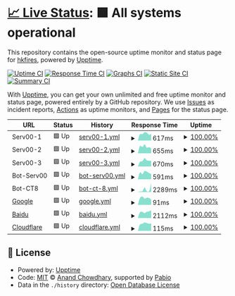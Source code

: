 # [📈 Live Status](https://hkfires.github.io/WebStatusMonitor): <!--live status--> **🟩 All systems operational**

This repository contains the open-source uptime monitor and status page for [hkfires](https://hkfires.github.io/WebStatusMonitor), powered by [Upptime](https://github.com/upptime/upptime).

[![Uptime CI](https://github.com/hkfires/upptime/workflows/Uptime%20CI/badge.svg)](https://github.com/hkfires/upptime/actions?query=workflow%3A%22Uptime+CI%22)
[![Response Time CI](https://github.com/hkfires/upptime/workflows/Response%20Time%20CI/badge.svg)](https://github.com/hkfires/upptime/actions?query=workflow%3A%22Response+Time+CI%22)
[![Graphs CI](https://github.com/hkfires/upptime/workflows/Graphs%20CI/badge.svg)](https://github.com/hkfires/upptime/actions?query=workflow%3A%22Graphs+CI%22)
[![Static Site CI](https://github.com/hkfires/upptime/workflows/Static%20Site%20CI/badge.svg)](https://github.com/hkfires/upptime/actions?query=workflow%3A%22Static+Site+CI%22)
[![Summary CI](https://github.com/hkfires/upptime/workflows/Summary%20CI/badge.svg)](https://github.com/hkfires/upptime/actions?query=workflow%3A%22Summary+CI%22)

With [Upptime](https://upptime.js.org), you can get your own unlimited and free uptime monitor and status page, powered entirely by a GitHub repository. We use [Issues](https://github.com/hkfires/upptime/issues) as incident reports, [Actions](https://github.com/hkfires/upptime/actions) as uptime monitors, and [Pages](https://hkfires.github.io/WebStatusMonitor) for the status page.

<!--start: status pages-->
<!-- This summary is generated by Upptime (https://github.com/upptime/upptime) -->
<!-- Do not edit this manually, your changes will be overwritten -->
<!-- prettier-ignore -->
| URL | Status | History | Response Time | Uptime |
| --- | ------ | ------- | ------------- | ------ |
| <img alt="" src="https://icons.duckduckgo.com/ip3/null.ico" height="13"> Serv00-1 | 🟩 Up | [serv00-1.yml](https://github.com/hkfires/Web-Status-Monitor/commits/HEAD/history/serv00-1.yml) | <details><summary><img alt="Response time graph" src="./graphs/serv00-1/response-time-week.png" height="20"> 617ms</summary><br><a href="https://hkfires.github.io/Web-Status-Monitor/history/serv00-1"><img alt="Response time 617" src="https://img.shields.io/endpoint?url=https%3A%2F%2Fraw.githubusercontent.com%2Fhkfires%2FWeb-Status-Monitor%2FHEAD%2Fapi%2Fserv00-1%2Fresponse-time.json"></a><br><a href="https://hkfires.github.io/Web-Status-Monitor/history/serv00-1"><img alt="24-hour response time 617" src="https://img.shields.io/endpoint?url=https%3A%2F%2Fraw.githubusercontent.com%2Fhkfires%2FWeb-Status-Monitor%2FHEAD%2Fapi%2Fserv00-1%2Fresponse-time-day.json"></a><br><a href="https://hkfires.github.io/Web-Status-Monitor/history/serv00-1"><img alt="7-day response time 617" src="https://img.shields.io/endpoint?url=https%3A%2F%2Fraw.githubusercontent.com%2Fhkfires%2FWeb-Status-Monitor%2FHEAD%2Fapi%2Fserv00-1%2Fresponse-time-week.json"></a><br><a href="https://hkfires.github.io/Web-Status-Monitor/history/serv00-1"><img alt="30-day response time 617" src="https://img.shields.io/endpoint?url=https%3A%2F%2Fraw.githubusercontent.com%2Fhkfires%2FWeb-Status-Monitor%2FHEAD%2Fapi%2Fserv00-1%2Fresponse-time-month.json"></a><br><a href="https://hkfires.github.io/Web-Status-Monitor/history/serv00-1"><img alt="1-year response time 617" src="https://img.shields.io/endpoint?url=https%3A%2F%2Fraw.githubusercontent.com%2Fhkfires%2FWeb-Status-Monitor%2FHEAD%2Fapi%2Fserv00-1%2Fresponse-time-year.json"></a></details> | <details><summary><a href="https://hkfires.github.io/Web-Status-Monitor/history/serv00-1">100.00%</a></summary><a href="https://hkfires.github.io/Web-Status-Monitor/history/serv00-1"><img alt="All-time uptime 100.00%" src="https://img.shields.io/endpoint?url=https%3A%2F%2Fraw.githubusercontent.com%2Fhkfires%2FWeb-Status-Monitor%2FHEAD%2Fapi%2Fserv00-1%2Fuptime.json"></a><br><a href="https://hkfires.github.io/Web-Status-Monitor/history/serv00-1"><img alt="24-hour uptime 100.00%" src="https://img.shields.io/endpoint?url=https%3A%2F%2Fraw.githubusercontent.com%2Fhkfires%2FWeb-Status-Monitor%2FHEAD%2Fapi%2Fserv00-1%2Fuptime-day.json"></a><br><a href="https://hkfires.github.io/Web-Status-Monitor/history/serv00-1"><img alt="7-day uptime 100.00%" src="https://img.shields.io/endpoint?url=https%3A%2F%2Fraw.githubusercontent.com%2Fhkfires%2FWeb-Status-Monitor%2FHEAD%2Fapi%2Fserv00-1%2Fuptime-week.json"></a><br><a href="https://hkfires.github.io/Web-Status-Monitor/history/serv00-1"><img alt="30-day uptime 100.00%" src="https://img.shields.io/endpoint?url=https%3A%2F%2Fraw.githubusercontent.com%2Fhkfires%2FWeb-Status-Monitor%2FHEAD%2Fapi%2Fserv00-1%2Fuptime-month.json"></a><br><a href="https://hkfires.github.io/Web-Status-Monitor/history/serv00-1"><img alt="1-year uptime 100.00%" src="https://img.shields.io/endpoint?url=https%3A%2F%2Fraw.githubusercontent.com%2Fhkfires%2FWeb-Status-Monitor%2FHEAD%2Fapi%2Fserv00-1%2Fuptime-year.json"></a></details>
| <img alt="" src="https://icons.duckduckgo.com/ip3/null.ico" height="13"> Serv00-2 | 🟩 Up | [serv00-2.yml](https://github.com/hkfires/Web-Status-Monitor/commits/HEAD/history/serv00-2.yml) | <details><summary><img alt="Response time graph" src="./graphs/serv00-2/response-time-week.png" height="20"> 655ms</summary><br><a href="https://hkfires.github.io/Web-Status-Monitor/history/serv00-2"><img alt="Response time 655" src="https://img.shields.io/endpoint?url=https%3A%2F%2Fraw.githubusercontent.com%2Fhkfires%2FWeb-Status-Monitor%2FHEAD%2Fapi%2Fserv00-2%2Fresponse-time.json"></a><br><a href="https://hkfires.github.io/Web-Status-Monitor/history/serv00-2"><img alt="24-hour response time 655" src="https://img.shields.io/endpoint?url=https%3A%2F%2Fraw.githubusercontent.com%2Fhkfires%2FWeb-Status-Monitor%2FHEAD%2Fapi%2Fserv00-2%2Fresponse-time-day.json"></a><br><a href="https://hkfires.github.io/Web-Status-Monitor/history/serv00-2"><img alt="7-day response time 655" src="https://img.shields.io/endpoint?url=https%3A%2F%2Fraw.githubusercontent.com%2Fhkfires%2FWeb-Status-Monitor%2FHEAD%2Fapi%2Fserv00-2%2Fresponse-time-week.json"></a><br><a href="https://hkfires.github.io/Web-Status-Monitor/history/serv00-2"><img alt="30-day response time 655" src="https://img.shields.io/endpoint?url=https%3A%2F%2Fraw.githubusercontent.com%2Fhkfires%2FWeb-Status-Monitor%2FHEAD%2Fapi%2Fserv00-2%2Fresponse-time-month.json"></a><br><a href="https://hkfires.github.io/Web-Status-Monitor/history/serv00-2"><img alt="1-year response time 655" src="https://img.shields.io/endpoint?url=https%3A%2F%2Fraw.githubusercontent.com%2Fhkfires%2FWeb-Status-Monitor%2FHEAD%2Fapi%2Fserv00-2%2Fresponse-time-year.json"></a></details> | <details><summary><a href="https://hkfires.github.io/Web-Status-Monitor/history/serv00-2">100.00%</a></summary><a href="https://hkfires.github.io/Web-Status-Monitor/history/serv00-2"><img alt="All-time uptime 100.00%" src="https://img.shields.io/endpoint?url=https%3A%2F%2Fraw.githubusercontent.com%2Fhkfires%2FWeb-Status-Monitor%2FHEAD%2Fapi%2Fserv00-2%2Fuptime.json"></a><br><a href="https://hkfires.github.io/Web-Status-Monitor/history/serv00-2"><img alt="24-hour uptime 100.00%" src="https://img.shields.io/endpoint?url=https%3A%2F%2Fraw.githubusercontent.com%2Fhkfires%2FWeb-Status-Monitor%2FHEAD%2Fapi%2Fserv00-2%2Fuptime-day.json"></a><br><a href="https://hkfires.github.io/Web-Status-Monitor/history/serv00-2"><img alt="7-day uptime 100.00%" src="https://img.shields.io/endpoint?url=https%3A%2F%2Fraw.githubusercontent.com%2Fhkfires%2FWeb-Status-Monitor%2FHEAD%2Fapi%2Fserv00-2%2Fuptime-week.json"></a><br><a href="https://hkfires.github.io/Web-Status-Monitor/history/serv00-2"><img alt="30-day uptime 100.00%" src="https://img.shields.io/endpoint?url=https%3A%2F%2Fraw.githubusercontent.com%2Fhkfires%2FWeb-Status-Monitor%2FHEAD%2Fapi%2Fserv00-2%2Fuptime-month.json"></a><br><a href="https://hkfires.github.io/Web-Status-Monitor/history/serv00-2"><img alt="1-year uptime 100.00%" src="https://img.shields.io/endpoint?url=https%3A%2F%2Fraw.githubusercontent.com%2Fhkfires%2FWeb-Status-Monitor%2FHEAD%2Fapi%2Fserv00-2%2Fuptime-year.json"></a></details>
| <img alt="" src="https://icons.duckduckgo.com/ip3/null.ico" height="13"> Serv00-3 | 🟩 Up | [serv00-3.yml](https://github.com/hkfires/Web-Status-Monitor/commits/HEAD/history/serv00-3.yml) | <details><summary><img alt="Response time graph" src="./graphs/serv00-3/response-time-week.png" height="20"> 670ms</summary><br><a href="https://hkfires.github.io/Web-Status-Monitor/history/serv00-3"><img alt="Response time 670" src="https://img.shields.io/endpoint?url=https%3A%2F%2Fraw.githubusercontent.com%2Fhkfires%2FWeb-Status-Monitor%2FHEAD%2Fapi%2Fserv00-3%2Fresponse-time.json"></a><br><a href="https://hkfires.github.io/Web-Status-Monitor/history/serv00-3"><img alt="24-hour response time 670" src="https://img.shields.io/endpoint?url=https%3A%2F%2Fraw.githubusercontent.com%2Fhkfires%2FWeb-Status-Monitor%2FHEAD%2Fapi%2Fserv00-3%2Fresponse-time-day.json"></a><br><a href="https://hkfires.github.io/Web-Status-Monitor/history/serv00-3"><img alt="7-day response time 670" src="https://img.shields.io/endpoint?url=https%3A%2F%2Fraw.githubusercontent.com%2Fhkfires%2FWeb-Status-Monitor%2FHEAD%2Fapi%2Fserv00-3%2Fresponse-time-week.json"></a><br><a href="https://hkfires.github.io/Web-Status-Monitor/history/serv00-3"><img alt="30-day response time 670" src="https://img.shields.io/endpoint?url=https%3A%2F%2Fraw.githubusercontent.com%2Fhkfires%2FWeb-Status-Monitor%2FHEAD%2Fapi%2Fserv00-3%2Fresponse-time-month.json"></a><br><a href="https://hkfires.github.io/Web-Status-Monitor/history/serv00-3"><img alt="1-year response time 670" src="https://img.shields.io/endpoint?url=https%3A%2F%2Fraw.githubusercontent.com%2Fhkfires%2FWeb-Status-Monitor%2FHEAD%2Fapi%2Fserv00-3%2Fresponse-time-year.json"></a></details> | <details><summary><a href="https://hkfires.github.io/Web-Status-Monitor/history/serv00-3">100.00%</a></summary><a href="https://hkfires.github.io/Web-Status-Monitor/history/serv00-3"><img alt="All-time uptime 100.00%" src="https://img.shields.io/endpoint?url=https%3A%2F%2Fraw.githubusercontent.com%2Fhkfires%2FWeb-Status-Monitor%2FHEAD%2Fapi%2Fserv00-3%2Fuptime.json"></a><br><a href="https://hkfires.github.io/Web-Status-Monitor/history/serv00-3"><img alt="24-hour uptime 100.00%" src="https://img.shields.io/endpoint?url=https%3A%2F%2Fraw.githubusercontent.com%2Fhkfires%2FWeb-Status-Monitor%2FHEAD%2Fapi%2Fserv00-3%2Fuptime-day.json"></a><br><a href="https://hkfires.github.io/Web-Status-Monitor/history/serv00-3"><img alt="7-day uptime 100.00%" src="https://img.shields.io/endpoint?url=https%3A%2F%2Fraw.githubusercontent.com%2Fhkfires%2FWeb-Status-Monitor%2FHEAD%2Fapi%2Fserv00-3%2Fuptime-week.json"></a><br><a href="https://hkfires.github.io/Web-Status-Monitor/history/serv00-3"><img alt="30-day uptime 100.00%" src="https://img.shields.io/endpoint?url=https%3A%2F%2Fraw.githubusercontent.com%2Fhkfires%2FWeb-Status-Monitor%2FHEAD%2Fapi%2Fserv00-3%2Fuptime-month.json"></a><br><a href="https://hkfires.github.io/Web-Status-Monitor/history/serv00-3"><img alt="1-year uptime 100.00%" src="https://img.shields.io/endpoint?url=https%3A%2F%2Fraw.githubusercontent.com%2Fhkfires%2FWeb-Status-Monitor%2FHEAD%2Fapi%2Fserv00-3%2Fuptime-year.json"></a></details>
| <img alt="" src="https://icons.duckduckgo.com/ip3/null.ico" height="13"> Bot-Serv00 | 🟩 Up | [bot-serv00.yml](https://github.com/hkfires/Web-Status-Monitor/commits/HEAD/history/bot-serv00.yml) | <details><summary><img alt="Response time graph" src="./graphs/bot-serv00/response-time-week.png" height="20"> 591ms</summary><br><a href="https://hkfires.github.io/Web-Status-Monitor/history/bot-serv00"><img alt="Response time 591" src="https://img.shields.io/endpoint?url=https%3A%2F%2Fraw.githubusercontent.com%2Fhkfires%2FWeb-Status-Monitor%2FHEAD%2Fapi%2Fbot-serv00%2Fresponse-time.json"></a><br><a href="https://hkfires.github.io/Web-Status-Monitor/history/bot-serv00"><img alt="24-hour response time 591" src="https://img.shields.io/endpoint?url=https%3A%2F%2Fraw.githubusercontent.com%2Fhkfires%2FWeb-Status-Monitor%2FHEAD%2Fapi%2Fbot-serv00%2Fresponse-time-day.json"></a><br><a href="https://hkfires.github.io/Web-Status-Monitor/history/bot-serv00"><img alt="7-day response time 591" src="https://img.shields.io/endpoint?url=https%3A%2F%2Fraw.githubusercontent.com%2Fhkfires%2FWeb-Status-Monitor%2FHEAD%2Fapi%2Fbot-serv00%2Fresponse-time-week.json"></a><br><a href="https://hkfires.github.io/Web-Status-Monitor/history/bot-serv00"><img alt="30-day response time 591" src="https://img.shields.io/endpoint?url=https%3A%2F%2Fraw.githubusercontent.com%2Fhkfires%2FWeb-Status-Monitor%2FHEAD%2Fapi%2Fbot-serv00%2Fresponse-time-month.json"></a><br><a href="https://hkfires.github.io/Web-Status-Monitor/history/bot-serv00"><img alt="1-year response time 591" src="https://img.shields.io/endpoint?url=https%3A%2F%2Fraw.githubusercontent.com%2Fhkfires%2FWeb-Status-Monitor%2FHEAD%2Fapi%2Fbot-serv00%2Fresponse-time-year.json"></a></details> | <details><summary><a href="https://hkfires.github.io/Web-Status-Monitor/history/bot-serv00">100.00%</a></summary><a href="https://hkfires.github.io/Web-Status-Monitor/history/bot-serv00"><img alt="All-time uptime 100.00%" src="https://img.shields.io/endpoint?url=https%3A%2F%2Fraw.githubusercontent.com%2Fhkfires%2FWeb-Status-Monitor%2FHEAD%2Fapi%2Fbot-serv00%2Fuptime.json"></a><br><a href="https://hkfires.github.io/Web-Status-Monitor/history/bot-serv00"><img alt="24-hour uptime 100.00%" src="https://img.shields.io/endpoint?url=https%3A%2F%2Fraw.githubusercontent.com%2Fhkfires%2FWeb-Status-Monitor%2FHEAD%2Fapi%2Fbot-serv00%2Fuptime-day.json"></a><br><a href="https://hkfires.github.io/Web-Status-Monitor/history/bot-serv00"><img alt="7-day uptime 100.00%" src="https://img.shields.io/endpoint?url=https%3A%2F%2Fraw.githubusercontent.com%2Fhkfires%2FWeb-Status-Monitor%2FHEAD%2Fapi%2Fbot-serv00%2Fuptime-week.json"></a><br><a href="https://hkfires.github.io/Web-Status-Monitor/history/bot-serv00"><img alt="30-day uptime 100.00%" src="https://img.shields.io/endpoint?url=https%3A%2F%2Fraw.githubusercontent.com%2Fhkfires%2FWeb-Status-Monitor%2FHEAD%2Fapi%2Fbot-serv00%2Fuptime-month.json"></a><br><a href="https://hkfires.github.io/Web-Status-Monitor/history/bot-serv00"><img alt="1-year uptime 100.00%" src="https://img.shields.io/endpoint?url=https%3A%2F%2Fraw.githubusercontent.com%2Fhkfires%2FWeb-Status-Monitor%2FHEAD%2Fapi%2Fbot-serv00%2Fuptime-year.json"></a></details>
| <img alt="" src="https://icons.duckduckgo.com/ip3/null.ico" height="13"> Bot-CT8 | 🟩 Up | [bot-ct-8.yml](https://github.com/hkfires/Web-Status-Monitor/commits/HEAD/history/bot-ct-8.yml) | <details><summary><img alt="Response time graph" src="./graphs/bot-ct-8/response-time-week.png" height="20"> 2289ms</summary><br><a href="https://hkfires.github.io/Web-Status-Monitor/history/bot-ct-8"><img alt="Response time 2289" src="https://img.shields.io/endpoint?url=https%3A%2F%2Fraw.githubusercontent.com%2Fhkfires%2FWeb-Status-Monitor%2FHEAD%2Fapi%2Fbot-ct-8%2Fresponse-time.json"></a><br><a href="https://hkfires.github.io/Web-Status-Monitor/history/bot-ct-8"><img alt="24-hour response time 2289" src="https://img.shields.io/endpoint?url=https%3A%2F%2Fraw.githubusercontent.com%2Fhkfires%2FWeb-Status-Monitor%2FHEAD%2Fapi%2Fbot-ct-8%2Fresponse-time-day.json"></a><br><a href="https://hkfires.github.io/Web-Status-Monitor/history/bot-ct-8"><img alt="7-day response time 2289" src="https://img.shields.io/endpoint?url=https%3A%2F%2Fraw.githubusercontent.com%2Fhkfires%2FWeb-Status-Monitor%2FHEAD%2Fapi%2Fbot-ct-8%2Fresponse-time-week.json"></a><br><a href="https://hkfires.github.io/Web-Status-Monitor/history/bot-ct-8"><img alt="30-day response time 2289" src="https://img.shields.io/endpoint?url=https%3A%2F%2Fraw.githubusercontent.com%2Fhkfires%2FWeb-Status-Monitor%2FHEAD%2Fapi%2Fbot-ct-8%2Fresponse-time-month.json"></a><br><a href="https://hkfires.github.io/Web-Status-Monitor/history/bot-ct-8"><img alt="1-year response time 2289" src="https://img.shields.io/endpoint?url=https%3A%2F%2Fraw.githubusercontent.com%2Fhkfires%2FWeb-Status-Monitor%2FHEAD%2Fapi%2Fbot-ct-8%2Fresponse-time-year.json"></a></details> | <details><summary><a href="https://hkfires.github.io/Web-Status-Monitor/history/bot-ct-8">100.00%</a></summary><a href="https://hkfires.github.io/Web-Status-Monitor/history/bot-ct-8"><img alt="All-time uptime 100.00%" src="https://img.shields.io/endpoint?url=https%3A%2F%2Fraw.githubusercontent.com%2Fhkfires%2FWeb-Status-Monitor%2FHEAD%2Fapi%2Fbot-ct-8%2Fuptime.json"></a><br><a href="https://hkfires.github.io/Web-Status-Monitor/history/bot-ct-8"><img alt="24-hour uptime 100.00%" src="https://img.shields.io/endpoint?url=https%3A%2F%2Fraw.githubusercontent.com%2Fhkfires%2FWeb-Status-Monitor%2FHEAD%2Fapi%2Fbot-ct-8%2Fuptime-day.json"></a><br><a href="https://hkfires.github.io/Web-Status-Monitor/history/bot-ct-8"><img alt="7-day uptime 100.00%" src="https://img.shields.io/endpoint?url=https%3A%2F%2Fraw.githubusercontent.com%2Fhkfires%2FWeb-Status-Monitor%2FHEAD%2Fapi%2Fbot-ct-8%2Fuptime-week.json"></a><br><a href="https://hkfires.github.io/Web-Status-Monitor/history/bot-ct-8"><img alt="30-day uptime 100.00%" src="https://img.shields.io/endpoint?url=https%3A%2F%2Fraw.githubusercontent.com%2Fhkfires%2FWeb-Status-Monitor%2FHEAD%2Fapi%2Fbot-ct-8%2Fuptime-month.json"></a><br><a href="https://hkfires.github.io/Web-Status-Monitor/history/bot-ct-8"><img alt="1-year uptime 100.00%" src="https://img.shields.io/endpoint?url=https%3A%2F%2Fraw.githubusercontent.com%2Fhkfires%2FWeb-Status-Monitor%2FHEAD%2Fapi%2Fbot-ct-8%2Fuptime-year.json"></a></details>
| <img alt="" src="https://icons.duckduckgo.com/ip3/www.google.com.ico" height="13"> [Google](https://www.google.com) | 🟩 Up | [google.yml](https://github.com/hkfires/Web-Status-Monitor/commits/HEAD/history/google.yml) | <details><summary><img alt="Response time graph" src="./graphs/google/response-time-week.png" height="20"> 91ms</summary><br><a href="https://hkfires.github.io/Web-Status-Monitor/history/google"><img alt="Response time 91" src="https://img.shields.io/endpoint?url=https%3A%2F%2Fraw.githubusercontent.com%2Fhkfires%2FWeb-Status-Monitor%2FHEAD%2Fapi%2Fgoogle%2Fresponse-time.json"></a><br><a href="https://hkfires.github.io/Web-Status-Monitor/history/google"><img alt="24-hour response time 91" src="https://img.shields.io/endpoint?url=https%3A%2F%2Fraw.githubusercontent.com%2Fhkfires%2FWeb-Status-Monitor%2FHEAD%2Fapi%2Fgoogle%2Fresponse-time-day.json"></a><br><a href="https://hkfires.github.io/Web-Status-Monitor/history/google"><img alt="7-day response time 91" src="https://img.shields.io/endpoint?url=https%3A%2F%2Fraw.githubusercontent.com%2Fhkfires%2FWeb-Status-Monitor%2FHEAD%2Fapi%2Fgoogle%2Fresponse-time-week.json"></a><br><a href="https://hkfires.github.io/Web-Status-Monitor/history/google"><img alt="30-day response time 91" src="https://img.shields.io/endpoint?url=https%3A%2F%2Fraw.githubusercontent.com%2Fhkfires%2FWeb-Status-Monitor%2FHEAD%2Fapi%2Fgoogle%2Fresponse-time-month.json"></a><br><a href="https://hkfires.github.io/Web-Status-Monitor/history/google"><img alt="1-year response time 91" src="https://img.shields.io/endpoint?url=https%3A%2F%2Fraw.githubusercontent.com%2Fhkfires%2FWeb-Status-Monitor%2FHEAD%2Fapi%2Fgoogle%2Fresponse-time-year.json"></a></details> | <details><summary><a href="https://hkfires.github.io/Web-Status-Monitor/history/google">100.00%</a></summary><a href="https://hkfires.github.io/Web-Status-Monitor/history/google"><img alt="All-time uptime 100.00%" src="https://img.shields.io/endpoint?url=https%3A%2F%2Fraw.githubusercontent.com%2Fhkfires%2FWeb-Status-Monitor%2FHEAD%2Fapi%2Fgoogle%2Fuptime.json"></a><br><a href="https://hkfires.github.io/Web-Status-Monitor/history/google"><img alt="24-hour uptime 100.00%" src="https://img.shields.io/endpoint?url=https%3A%2F%2Fraw.githubusercontent.com%2Fhkfires%2FWeb-Status-Monitor%2FHEAD%2Fapi%2Fgoogle%2Fuptime-day.json"></a><br><a href="https://hkfires.github.io/Web-Status-Monitor/history/google"><img alt="7-day uptime 100.00%" src="https://img.shields.io/endpoint?url=https%3A%2F%2Fraw.githubusercontent.com%2Fhkfires%2FWeb-Status-Monitor%2FHEAD%2Fapi%2Fgoogle%2Fuptime-week.json"></a><br><a href="https://hkfires.github.io/Web-Status-Monitor/history/google"><img alt="30-day uptime 100.00%" src="https://img.shields.io/endpoint?url=https%3A%2F%2Fraw.githubusercontent.com%2Fhkfires%2FWeb-Status-Monitor%2FHEAD%2Fapi%2Fgoogle%2Fuptime-month.json"></a><br><a href="https://hkfires.github.io/Web-Status-Monitor/history/google"><img alt="1-year uptime 100.00%" src="https://img.shields.io/endpoint?url=https%3A%2F%2Fraw.githubusercontent.com%2Fhkfires%2FWeb-Status-Monitor%2FHEAD%2Fapi%2Fgoogle%2Fuptime-year.json"></a></details>
| <img alt="" src="https://icons.duckduckgo.com/ip3/www.baidu.com.ico" height="13"> [Baidu](https://www.baidu.com/) | 🟩 Up | [baidu.yml](https://github.com/hkfires/Web-Status-Monitor/commits/HEAD/history/baidu.yml) | <details><summary><img alt="Response time graph" src="./graphs/baidu/response-time-week.png" height="20"> 2112ms</summary><br><a href="https://hkfires.github.io/Web-Status-Monitor/history/baidu"><img alt="Response time 2112" src="https://img.shields.io/endpoint?url=https%3A%2F%2Fraw.githubusercontent.com%2Fhkfires%2FWeb-Status-Monitor%2FHEAD%2Fapi%2Fbaidu%2Fresponse-time.json"></a><br><a href="https://hkfires.github.io/Web-Status-Monitor/history/baidu"><img alt="24-hour response time 2112" src="https://img.shields.io/endpoint?url=https%3A%2F%2Fraw.githubusercontent.com%2Fhkfires%2FWeb-Status-Monitor%2FHEAD%2Fapi%2Fbaidu%2Fresponse-time-day.json"></a><br><a href="https://hkfires.github.io/Web-Status-Monitor/history/baidu"><img alt="7-day response time 2112" src="https://img.shields.io/endpoint?url=https%3A%2F%2Fraw.githubusercontent.com%2Fhkfires%2FWeb-Status-Monitor%2FHEAD%2Fapi%2Fbaidu%2Fresponse-time-week.json"></a><br><a href="https://hkfires.github.io/Web-Status-Monitor/history/baidu"><img alt="30-day response time 2112" src="https://img.shields.io/endpoint?url=https%3A%2F%2Fraw.githubusercontent.com%2Fhkfires%2FWeb-Status-Monitor%2FHEAD%2Fapi%2Fbaidu%2Fresponse-time-month.json"></a><br><a href="https://hkfires.github.io/Web-Status-Monitor/history/baidu"><img alt="1-year response time 2112" src="https://img.shields.io/endpoint?url=https%3A%2F%2Fraw.githubusercontent.com%2Fhkfires%2FWeb-Status-Monitor%2FHEAD%2Fapi%2Fbaidu%2Fresponse-time-year.json"></a></details> | <details><summary><a href="https://hkfires.github.io/Web-Status-Monitor/history/baidu">100.00%</a></summary><a href="https://hkfires.github.io/Web-Status-Monitor/history/baidu"><img alt="All-time uptime 100.00%" src="https://img.shields.io/endpoint?url=https%3A%2F%2Fraw.githubusercontent.com%2Fhkfires%2FWeb-Status-Monitor%2FHEAD%2Fapi%2Fbaidu%2Fuptime.json"></a><br><a href="https://hkfires.github.io/Web-Status-Monitor/history/baidu"><img alt="24-hour uptime 100.00%" src="https://img.shields.io/endpoint?url=https%3A%2F%2Fraw.githubusercontent.com%2Fhkfires%2FWeb-Status-Monitor%2FHEAD%2Fapi%2Fbaidu%2Fuptime-day.json"></a><br><a href="https://hkfires.github.io/Web-Status-Monitor/history/baidu"><img alt="7-day uptime 100.00%" src="https://img.shields.io/endpoint?url=https%3A%2F%2Fraw.githubusercontent.com%2Fhkfires%2FWeb-Status-Monitor%2FHEAD%2Fapi%2Fbaidu%2Fuptime-week.json"></a><br><a href="https://hkfires.github.io/Web-Status-Monitor/history/baidu"><img alt="30-day uptime 100.00%" src="https://img.shields.io/endpoint?url=https%3A%2F%2Fraw.githubusercontent.com%2Fhkfires%2FWeb-Status-Monitor%2FHEAD%2Fapi%2Fbaidu%2Fuptime-month.json"></a><br><a href="https://hkfires.github.io/Web-Status-Monitor/history/baidu"><img alt="1-year uptime 100.00%" src="https://img.shields.io/endpoint?url=https%3A%2F%2Fraw.githubusercontent.com%2Fhkfires%2FWeb-Status-Monitor%2FHEAD%2Fapi%2Fbaidu%2Fuptime-year.json"></a></details>
| <img alt="" src="https://icons.duckduckgo.com/ip3/www.cloudflare.com.ico" height="13"> [Cloudflare](https://www.cloudflare.com/) | 🟩 Up | [cloudflare.yml](https://github.com/hkfires/Web-Status-Monitor/commits/HEAD/history/cloudflare.yml) | <details><summary><img alt="Response time graph" src="./graphs/cloudflare/response-time-week.png" height="20"> 115ms</summary><br><a href="https://hkfires.github.io/Web-Status-Monitor/history/cloudflare"><img alt="Response time 115" src="https://img.shields.io/endpoint?url=https%3A%2F%2Fraw.githubusercontent.com%2Fhkfires%2FWeb-Status-Monitor%2FHEAD%2Fapi%2Fcloudflare%2Fresponse-time.json"></a><br><a href="https://hkfires.github.io/Web-Status-Monitor/history/cloudflare"><img alt="24-hour response time 115" src="https://img.shields.io/endpoint?url=https%3A%2F%2Fraw.githubusercontent.com%2Fhkfires%2FWeb-Status-Monitor%2FHEAD%2Fapi%2Fcloudflare%2Fresponse-time-day.json"></a><br><a href="https://hkfires.github.io/Web-Status-Monitor/history/cloudflare"><img alt="7-day response time 115" src="https://img.shields.io/endpoint?url=https%3A%2F%2Fraw.githubusercontent.com%2Fhkfires%2FWeb-Status-Monitor%2FHEAD%2Fapi%2Fcloudflare%2Fresponse-time-week.json"></a><br><a href="https://hkfires.github.io/Web-Status-Monitor/history/cloudflare"><img alt="30-day response time 115" src="https://img.shields.io/endpoint?url=https%3A%2F%2Fraw.githubusercontent.com%2Fhkfires%2FWeb-Status-Monitor%2FHEAD%2Fapi%2Fcloudflare%2Fresponse-time-month.json"></a><br><a href="https://hkfires.github.io/Web-Status-Monitor/history/cloudflare"><img alt="1-year response time 115" src="https://img.shields.io/endpoint?url=https%3A%2F%2Fraw.githubusercontent.com%2Fhkfires%2FWeb-Status-Monitor%2FHEAD%2Fapi%2Fcloudflare%2Fresponse-time-year.json"></a></details> | <details><summary><a href="https://hkfires.github.io/Web-Status-Monitor/history/cloudflare">100.00%</a></summary><a href="https://hkfires.github.io/Web-Status-Monitor/history/cloudflare"><img alt="All-time uptime 100.00%" src="https://img.shields.io/endpoint?url=https%3A%2F%2Fraw.githubusercontent.com%2Fhkfires%2FWeb-Status-Monitor%2FHEAD%2Fapi%2Fcloudflare%2Fuptime.json"></a><br><a href="https://hkfires.github.io/Web-Status-Monitor/history/cloudflare"><img alt="24-hour uptime 100.00%" src="https://img.shields.io/endpoint?url=https%3A%2F%2Fraw.githubusercontent.com%2Fhkfires%2FWeb-Status-Monitor%2FHEAD%2Fapi%2Fcloudflare%2Fuptime-day.json"></a><br><a href="https://hkfires.github.io/Web-Status-Monitor/history/cloudflare"><img alt="7-day uptime 100.00%" src="https://img.shields.io/endpoint?url=https%3A%2F%2Fraw.githubusercontent.com%2Fhkfires%2FWeb-Status-Monitor%2FHEAD%2Fapi%2Fcloudflare%2Fuptime-week.json"></a><br><a href="https://hkfires.github.io/Web-Status-Monitor/history/cloudflare"><img alt="30-day uptime 100.00%" src="https://img.shields.io/endpoint?url=https%3A%2F%2Fraw.githubusercontent.com%2Fhkfires%2FWeb-Status-Monitor%2FHEAD%2Fapi%2Fcloudflare%2Fuptime-month.json"></a><br><a href="https://hkfires.github.io/Web-Status-Monitor/history/cloudflare"><img alt="1-year uptime 100.00%" src="https://img.shields.io/endpoint?url=https%3A%2F%2Fraw.githubusercontent.com%2Fhkfires%2FWeb-Status-Monitor%2FHEAD%2Fapi%2Fcloudflare%2Fuptime-year.json"></a></details>

<!--end: status pages-->

## 📄 License

- Powered by: [Upptime](https://github.com/upptime/upptime)
- Code: [MIT](./LICENSE) © [Anand Chowdhary](https://anandchowdhary.com), supported by [Pabio](https://pabio.com)
- Data in the `./history` directory: [Open Database License](https://opendatacommons.org/licenses/odbl/1-0/)
